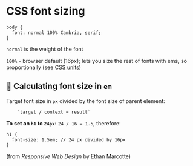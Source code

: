 # CSS font sizing

```
body {
  font: normal 100% Cambria, serif;
}
```

`normal` is the weight of the font  

`100%` - browser default (16px); lets you size the rest of fonts with ems, so proportionally (see [CSS units](units.md))


## 💫 Calculating font size in `em`

Target font size in `px` divided by the font size of parent element:

        `target / context = result`

**To set an `h1` to `24px`:** `24 / 16 = 1.5`, therefore: 

```
h1 {
  font-size: 1.5em; // 24 px divided by 16px
}
```

(from _Responsive Web Design_ by Ethan Marcotte)